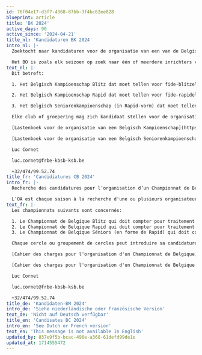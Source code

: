 ```yaml
---
id: 76f04e17-d3f7-4368-87bb-3f4bc62ee828
blueprint: article
title: 'BK 2024'
active_days: 90
active_since: '2024-04-21'
title_nl: 'Kandidaturen BK 2024'
intro_nl: |-
  Zoektocht naar kandidaturen voor de organisatie van een van de Belgische Kampioenschappen 2024 Blitz, Rapid en Senioren

  Het BO is zoals elk seizoen op zoek naar één of meerdere inrichters voor de Belgische kampioenschappen
text_nl: |-
  Dit betreft:

  1. Het Belgisch Kampioenschap Blitz dat moet tellen voor fide-blitzelo-verwerking.

  2. Het Belgisch Kampioenschap Rapid dat moet tellen voor fide-rapidelo-verwerking.

  3. Het Belgisch Seniorenkampioenschap (in Rapid-vorm) dat moet tellen voor fide-rapidelo-verwerking.

  Elke club of groepering mag zich kandidaat stellen voor de organisatie van één van meerdere kampioenschappen. Meer informatie is te verkrijgen bij de Verantwoordelijke Nationale Toernooien. Elke kandidatuur dient bij hem via mail ingediend te worden in de vorm van een gemotiveerd dossier. Voor alle tornooien is dit ten laatste op 01/06/2024 waar dan in de daaropvolgende vergadering van het BO een beslissing zal genomen worden. 

  [Lastenboek voor de organisatie van een Belgisch Kampioenschap](https://storage.googleapis.com/website-kbsb-prod.appspot.com/docs/DraaiboekOrganisatieBK2024.docx)

  [Lastenboek voor de organisatie van een Belgisch Seniorenkampioenschap +50 en +65](https://storage.googleapis.com/website-kbsb-prod.appspot.com/docs/DraaiboekBKRapidSnelschaalSenioren.docx)

  Luc Cornet

  luc.cornet@frbe-kbsb-ksb.be

  +32/474/99.52.74
title_fr: 'Candidiatures CB 2024'
intro_fr: |-
  Recherche des candidatures pour l’organisation d’un Championnat de Belgique 2024 Blitz, Rapis et Séniors

  L’OA est chaque saison à la recherche d'une ou plusieurs organisateurs pour les championnats de Belgique.
text_fr: |-
  Les championnats suivants sont concernés:

  1. Le Championnat de Belgique Blitz qui doit compter pour traitement elo fide blitz.
  2. Le Championnat de Belqique Rapid qui doit compter pour traitement elo fide rapid.
  3. Le Championnat de Belqique Séniors (en forme de Rapid) qui doit compter pour traitement elo fide rapid.

  Chaque cercle ou groupement de cercles peut introduire sa candidature pour l’organisation d’un ou plusieurs de ces championnats. Plus de renseignements peuvent être obtenus auprès du Responsable des Tournois Nationaux. Chaque candidature doit être envoyée vers lui par mail sous forme d’un dossier motivé. Pour tous les chapionnats c’est au plus tard le 01/06/2024 après lequel l’OA prendra une décision sur la candidature lors de sa réunion prochaine.

  [Cahier des charges pour l'organisation d'un Championnat de Belgique](https://storage.googleapis.com/website-kbsb-prod.appspot.com/docs/DraaiboekBK.docxDraaiboekBK.docx)

  [Cahier des charges pour l'organisation d'un Championnat de Belgique Séniors 50+ et 65+](https://storage.googleapis.com/website-kbsb-prod.appspot.com/docs/DraaiboekBKRapidSnelschaalSenioren.docx)

  Luc Cornet

  luc.cornet@frbe-kbsb-ksb.be

  +32/474/99.52.74
title_de: 'Kandidaten-BM 2024'
intro_de: 'Siehe niederländische oder französische Version'
text_de: 'Nicht auf Deutsch verfügbar'
title_en: 'Candisates BC 2024'
intro_en: 'See Dutch or French version'
text_en: 'This message is not available In English'
updated_by: 837e9f5b-bcac-496e-a368-61defd99de1e
updated_at: 1714555472
---
```

